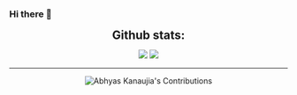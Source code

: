 ### Hi there 👋

<div align="center">
<h2 align="center" style="margin: 5px 10px;">Github stats:</h2> 

[![](https://github-readme-stats.vercel.app/api?username=AbhyasKanaujia&show_icons=true&theme=tokyonight&hide_border=true&locale=en)](https://github.com/AbhyasKanaujia)
[![](https://github-readme-streak-stats.herokuapp.com/?user=AbhyasKanaujia&theme=material-palenight)](https://github.com/AbhyasKanaujia)
</div>

----

<p align="center">
  <img  src="https://raw.githubusercontent.com/AbhyasKanaujia/AbhyasKanaujia/main/resources/img/github-contribution-grid-snake.svg"
    alt="Abhyas Kanaujia's Contributions" />
</p>

<!--
**AbhyasKanaujia/AbhyasKanaujia** is a ✨ _special_ ✨ repository because its `README.md` (this file) appears on your GitHub profile.

Here are some ideas to get you started:

- 🔭 I’m currently working on ...
- 🌱 I’m currently learning ...
- 👯 I’m looking to collaborate on ...
- 🤔 I’m looking for help with ...
- 💬 Ask me about ...
- 📫 How to reach me: ...
- 😄 Pronouns: ...
- ⚡ Fun fact: ...
-->
